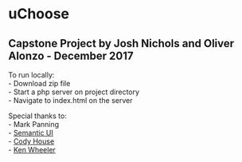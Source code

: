# uChoose

## Capstone Project by Josh Nichols and Oliver Alonzo - December 2017

To run locally:  
	- Download zip file  
	- Start a php server on project directory  
	- Navigate to index.html on the server  

Special thanks to:  
	- Mark Panning  
	- [Semantic UI](https://semantic-ui.com)  
	- [Cody House](https://codyhouse.co/gem/schedule-template/)  
	- [Ken Wheeler](http://kenwheeler.github.io/slick/)  
